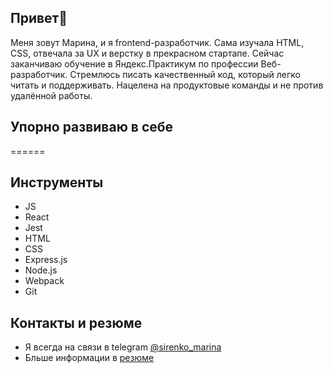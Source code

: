 ## Привет👋 ##

Меня зовут Марина, и я frontend-разработчик. Сама изучала HTML, CSS, отвечала за UX и верстку в прекрасном стартапе. Сейчас заканчиваю обучение в Яндекс.Практикум по профессии Веб-разработчик. Стремлюсь писать качественный код, который легко читать и поддерживать. Нацелена на продуктовые команды и не против удалённой работы.

## Упорно развиваю в себе
======

## Инструменты
- JS 
- React 
- Jest
- HTML
- CSS
- Express.js
- Node.js
- Webpack
- Git

## Контакты и резюме

- Я всегда на связи в telegram [@sirenko_marina](https://t.me/sirenko_marina)
- Бльше информации в [резюме](https://docs.google.com/document/d/1h0Mxbn1ennE3qTiGaafrV31WAHj_YOAmyzylkGcPYwU/edit?usp=sharing)



